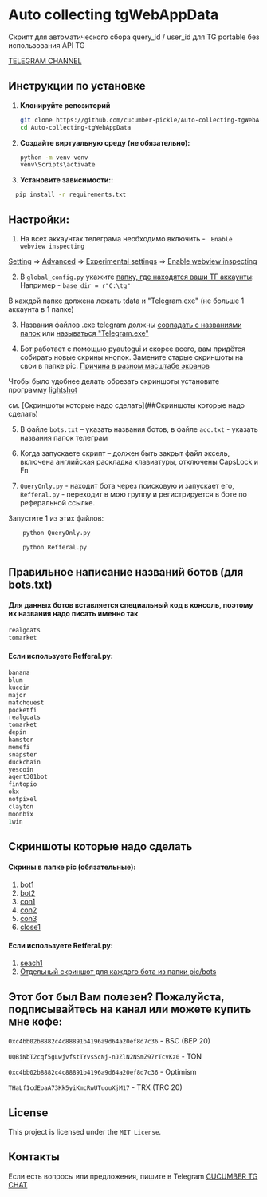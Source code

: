 
# Auto collecting tgWebAppData
Скрипт для автоматического сбора query_id / user_id для TG portable без использования API TG

[TELEGRAM CHANNEL](https://t.me/cucumber_scripts)

## Инструкции по установке

1. **Клонируйте репозиторий**

   ```bash
   git clone https://github.com/cucumber-pickle/Auto-collecting-tgWebAppData.git
   cd Auto-collecting-tgWebAppData
   ```

2. **Создайте виртуальную среду (не обязательно):**

    ```bash
    python -m venv venv
    venv\Scripts\activate
    ```

   
3. **Установите зависимости::**


  ```bash
    pip install -r requirements.txt
  ```

## Настройки:

1. На всех аккаунтах телеграма необходимо включить - ``` Enable webview inspecting``` 

[Setting](https://github.com/user-attachments/assets/df6954e1-ca3f-4ce3-875a-ce60946eb600) => 
[Advanced](https://github.com/user-attachments/assets/f078210b-259c-4624-8edc-2d4f5b0c64a1) => 
[Experimental settings](https://github.com/user-attachments/assets/8f332751-53b3-47f8-83b7-c2ecb6e66f9e) => 
[Enable webview inspecting](https://github.com/user-attachments/assets/61f3886b-41ce-40c3-aacc-e4dcaabb3452)

2. В ```global_config.py``` укажите [папку, где находятся ваши ТГ аккаунты](https://github.com/user-attachments/assets/23dd772b-3b3f-4ddd-829f-27aa35f638aa):
Например - ```base_dir = r"C:\tg"```

В каждой папке должена лежать tdata и "Telegram.exe" (не больше 1 аккаунта в 1 папке)

3. Названия файлов .exe telegram должны [совпадать с названиями папок](https://github.com/user-attachments/assets/6d7270ef-767d-4806-8a80-95c8d95a9a94) 
или [называться "Telegram.exe"](https://github.com/user-attachments/assets/e0f9e5a0-5670-4c4b-9068-26efb93a1276)

4. Бот работает с помощью pyautogui и скорее всего, вам придётся собирать новые скрины кнопок.
Замените старые скриншоты на свои в папке pic. 
[Причина в разном масштабе экранов](https://stackoverflow.com/questions/45302681/running-pyautogui-on-a-different-computer-with-different-resolution)

Чтобы было удобнее делать обрезать скриншоты установите программу [lightshot](https://app.prntscr.com/en/)

см. [Скриншоты которые надо сделать](##Скриншоты которые надо сделать)

5. В файле ```bots.txt``` – указать названия ботов, в файле ```acc.txt``` - указать названия папок телеграм

6. Когда запускаете скрипт – должен быть закрыт файл эксель, включена английская раскладка клавиатуры, отключены CapsLock и Fn

7. ```QueryOnly.py``` - находит бота через поисковую и запускает его, 
```Refferal.py``` - переходит в мою группу и регистрируется в боте по реферальной ссылке.

Запустите 1 из этих файлов:

```bash
    python QueryOnly.py
```

```bash
    python Refferal.py
```

## Правильное написание названий ботов (для bots.txt)

#### Для данных ботов вставляется специальный код в консоль, поэтому их названия надо писать именно так

```ruby
realgoats
tomarket
```

#### Если используете Refferal.py:

```ruby
banana
blum
kucoin
major
matchquest
pocketfi
realgoats
tomarket
depin
hamster
memefi
snapster
duckchain
yescoin
agent301bot
fintopio
okx
notpixel
clayton
moonbix
1win
```

## Скриншоты которые надо сделать

#### Скрины в папке pic (обязательные):
1. [bot1](https://github.com/user-attachments/assets/a0b2f292-c6ac-45b6-8611-6898773f216d)
2. [bot2](https://github.com/user-attachments/assets/b72a7919-f551-4424-9d9c-f58b13182079)
3. [con1](https://github.com/user-attachments/assets/97465774-f33e-4b6e-9354-b22b21a7597f)
4. [con2](https://github.com/user-attachments/assets/212c4a02-2014-4bd9-bbcf-dad921e7b1b8)
5. [con3](https://github.com/user-attachments/assets/e2632afd-325a-48f0-93e4-645a596ef734)
6. [close1](https://github.com/user-attachments/assets/9a7ab3b9-11ec-4ec9-9f2c-f0b60c3cff6f)

#### Если используете Refferal.py:
1. [seach1](https://github.com/user-attachments/assets/1ec351d0-0b5b-414f-a5b2-0bfc5f0fed48)
2. [Отдельный скриншот для каждого бота из папки pic/bots](https://github.com/user-attachments/assets/30c1c78f-dd89-46e4-b369-3917d2af71d6)


## Этот бот был Вам полезен? Пожалуйста, подписывайтесь на канал или можете купить мне кофе: 
``` 0xc4bb02b8882c4c88891b4196a9d64a20ef8d7c36 ``` - BSC (BEP 20)

``` UQBiNbT2cqf5gLwjvfstTYvsScNj-nJZlN2NSmZ97rTcvKz0 ``` - TON

``` 0xc4bb02b8882c4c88891b4196a9d64a20ef8d7c36 ``` - Optimism

``` THaLf1cdEoaA73Kk5yiKmcRwUTuouXjM17 ``` - TRX (TRC 20)

## License
This project is licensed under the `MIT License`.

## Контакты
Если есть вопросы или предложения, пишите в Telegram  [CUCUMBER TG CHAT](https://t.me/cucumber_scripts_chat)